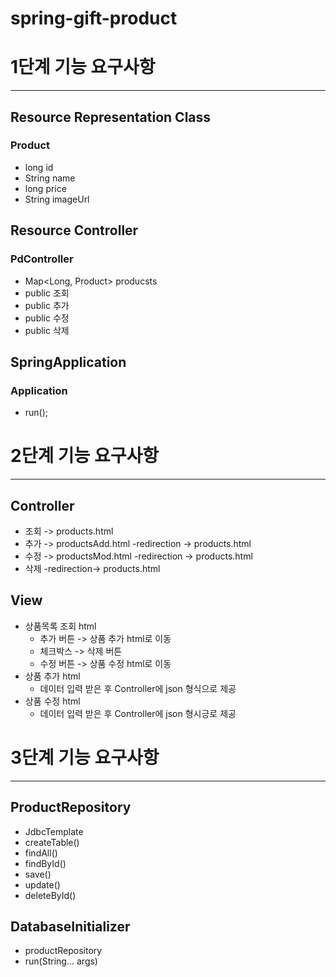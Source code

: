 # spring-gift-product
# 1단계 기능 요구사항
---
## Resource Representation Class
### Product
- long id
- String name
- long price
- String imageUrl

## Resource Controller
### PdController
- Map<Long, Product> producsts
- public 조회
- public 추가
- public 수정
- public 삭제

## SpringApplication
### Application
- run();

# 2단계 기능 요구사항
---
## Controller
- 조회 -> products.html
- 추가 -> productsAdd.html -redirection -> products.html
- 수정 -> productsMod.html -redirection -> products.html
- 삭제 -redirection-> products.html
## View
- 상품목록 조회 html
  - 추가 버튼 -> 상품 추가 html로 이동
  - 체크박스 -> 삭제 버튼
  - 수정 버튼 -> 상품 수정 html로 이동
- 상품 추가 html
  - 데이터 입력 받은 후 Controller에 json 형식으로 제공
- 상품 수정 html
  - 데이터 입력 받은 후 Controller에 json 형시긍로 제공

 # 3단계 기능 요구사항
 ---
 ## ProductRepository
 - JdbcTemplate
 - createTable()
 - findAll()
 - findById()
 - save()
 - update()
 - deleteById()
## DatabaseInitializer
 - productRepository
 - run(String... args)
